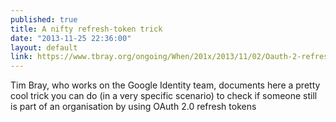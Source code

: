 ```yaml
---
published: true
title: A nifty refresh-token trick
date: "2013-11-25 22:36:00"
layout: default
link: https://www.tbray.org/ongoing/When/201x/2013/11/02/Oauth-2-refresh-token-trick
---
```


Tim Bray, who works on the Google Identity team, documents here a pretty cool trick you can do (in a very specific scenario) to check if someone still is part of an organisation by using OAuth 2.0 refresh tokens